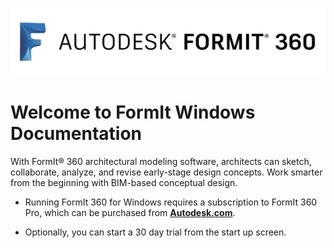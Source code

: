![](./Appendix/images/b5030b43-df24-4259-ad6a-94bcad61bc78.png)

# Welcome to FormIt Windows Documentation

With FormIt® 360 architectural modeling software, architects can sketch, collaborate, analyze, and revise early-stage design concepts. Work smarter from the beginning with BIM-based conceptual design.

- Running FormIt 360 for Windows requires a subscription to FormIt 360 Pro, which can be purchased from **[Autodesk.com](http://www.autodesk.com/store/products/formit-360-pro?licenseType=cloudSub&term=1month&support=basic)**.

- Optionally, you can start a 30 day trial from the start up screen.